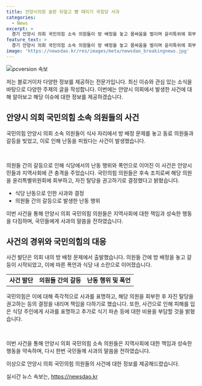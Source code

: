 ```yaml
---
title: 안양시의원 술판 뒤엎고 뺨 때리기 국힘당 사과
categories:
  - News
excerpt: >
  경기 안양시 의회 국민의힘 소속 의원들이 방 배정을 놓고 몸싸움을 벌이며 윤리특위에 회부되고, 탈당을 권고받는 사건이 발생했다. 의원들은 사과문을 통해 사건을 반성하고, 윤리특별위원회에 중징계를 요청했으며, 시민에게 약속을 하며 사과했다. 사건의 발단은 방 배정을 놓고 의원끼리의 언쟁으로 시작돼 폭언과 식기 파손 등으로 이어졌다. 폭행을 당한 의원과 가해자 간의 주장이 다르며, 국민의힘은 해당 식당에 대한 사과와 추가 비용을 지불했다고 밝혔다.
feature_text: >
  경기 안양시 의회 국민의힘 소속 의원들이 방 배정을 놓고 몸싸움을 벌이며 윤리특위에 회부되고, 탈당을 권고받는 사건이 발생했다. 의원들은 사과문을 통해 사건을 반성하고, 윤리특별위원회에 중징계를 요청했으며, 시민에게 약속을 하며 사과했다. 사건의 발단은 방 배정을 놓고 의원끼리의 언쟁으로 시작돼 폭언과 식기 파손 등으로 이어졌다. 폭행을 당한 의원과 가해자 간의 주장이 다르며, 국민의힘은 해당 식당에 대한 사과와 추가 비용을 지불했다고 밝혔다.
image: 'https://newsdao.kr/res/images/meta/newsdao_breakingnews.jpg'
---
```


<p><img src="https://newsdao.kr/res/images/meta/newsdao_breakingnews.jpg" alt="pcversion 속보" /></p>

<p>저는 블로거이자 다양한 정보를 제공하는 전문가입니다. 최신 이슈와 관심 있는 소식을 바탕으로 다양한 주제의 글을 작성합니다. 이번에는 안양시 의회에서 발생한 사건에 대해 알아보고 해당 이슈에 대한 정보를 제공하겠습니다. </p>

<h2 data-ke-size="size26">안양시 의회 국민의힘 소속 의원들의 사건</h2>

<p>국민의힘 안양시 의회 소속 의원들이 식사 자리에서 방 배정 문제를 놓고 동료 의원들과 갈등을 빚었고, 이로 인해 난동을 피웠다는 사건이 발생했습니다. </p>

<p data-ke-size="size16">&nbsp;</p>

<p>의원들 간의 갈등으로 인해 식당에서의 난동 행위와 폭언으로 이어진 이 사건은 안양시민들과 지역사회에 큰 충격을 주었습니다. 국민의힘 의원들은 후속 조치로써 해당 의원을 윤리특별위원회에 회부하고, 자진 탈당을 권고하기로 결정했다고 밝혔습니다.</p>

<ul>
  <li>식당 난동으로 인한 사과와 결정</li>
  <li>의원들 간의 갈등으로 발생한 난동 행위</li>
</ul>

<p>이번 사건을 통해 안양시 의회 국민의힘 의원들은 지역사회에 대한 책임과 성숙한 행동을 다짐하며, 국민들에게 사과의 말씀을 전하였습니다.</p>

<h2 data-ke-size="size26">사건의 경위와 국민의힘의 대응</h2>

<p>사건 발단은 의회 내의 방 배정 문제에서 출발했습니다. 의원들 간에 방 배정을 놓고 갈등이 시작되었고, 이에 따른 폭언과 식당 내 소란으로 이어졌습니다.</p>

<table>
  <tr>
    <td style="text-align: center; height: 17px;"><b>사건 발단</b></td>
    <td style="text-align: center; height: 17px;"><b>의원들 간의 갈등</b></td>
    <td style="text-align: center; height: 17px;"><b>난동 행위 및 폭언</b></td>
  </tr>
</table>

<p>국민의힘은 이에 대해 즉각적으로 사과를 표명하고, 해당 의원을 회부한 후 자진 탈당을 권고하는 등의 결정을 내리며 책임을 다하기로 했습니다. 또한, 사건으로 인해 피해를 입은 식당 주인에게 사과를 표명하고 추가로 식기 파손 등에 대한 비용을 부담할 것을 밝혔습니다.</p>

<p data-ke-size="size16">&nbsp;</p>

<p>이번 사건을 통해 안양시 의회 국민의힘 소속 의원들은 지역사회에 대한 책임과 성숙한 행동을 약속하며, 다시 한번 국민들께 사과의 말씀을 전하였습니다.</p>

<p>이상으로 안양시 의회 국민의힘 의원들의 사건에 대한 정보를 제공해드렸습니다. </p>
실시간 뉴스 속보는, <a href="https://newsdao.kr" rel="dofollow">https://newsdao.kr</a>


